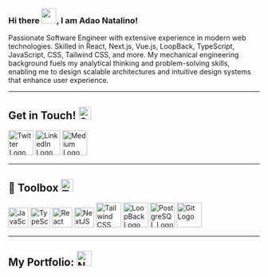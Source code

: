 ### Hi there <img src="https://raw.githubusercontent.com/MartinHeinz/MartinHeinz/master/wave.gif" width="30px">, I am Adao Natalino!

Passionate Software Engineer with extensive experience in modern web technologies. Skilled in React, Next.js, Vue.js, LoopBack, TypeScript, JavaScript, CSS, Tailwind CSS, and more. My mechanical engineering background fuels my analytical thinking and problem-solving skills, enabling me to design scalable architectures and intuitive design systems that enhance user experience.

---

## Get in Touch! <img src="https://cdn.worldvectorlogo.com/logos/contacts-ios.svg" alt="Contact Logo" width="25" height="25"/>  

<a href="https://twitter.com/AdaoNatalino"><img src="https://cdn.worldvectorlogo.com/logos/twitter-4.svg" alt="Twitter Logo" width="50" height="50"/></a>
<a href="https://www.linkedin.com/in/adao-natalino/"><img src="https://cdn.worldvectorlogo.com/logos/linkedin-icon.svg" alt="LinkedIn Logo" width="50" height="50"/></a>
<a href="https://medium.com/@adaonatalino"><img src="https://cdn.worldvectorlogo.com/logos/monogram-medium.svg" alt="Medium Logo" width="50" height="50"/></a>

---

## 🧰 Toolbox <img src="https://cdn.worldvectorlogo.com/logos/google-webmaster-tools.svg" alt="Toolbox Logo" width="25" height="25"/>  

<p>
  <img src="https://cdn.worldvectorlogo.com/logos/logo-javascript.svg" alt="JavaScript Logo" width="40" height="40"/> 
  <img src="https://cdn.worldvectorlogo.com/logos/typescript.svg" alt="TypeScript Logo" width="40" height="40"/>
  <img src="https://cdn.worldvectorlogo.com/logos/react-2.svg" alt="React Logo" width="40" height="40"/>
  <img src="[https://cdn.worldvectorlogo.com/logos/next-js.svg](https://cdn.worldvectorlogo.com/logos/nextjs-13.svg)" alt="NextJS Logo" width="40" height="40"/> 
  <img src="https://cdn.worldvectorlogo.com/logos/tailwind-css-2.svg" alt="Tailwind CSS Logo" width="50" height="50"/>
  <img src="https://cdn.worldvectorlogo.com/logos/loopback.svg" alt="LoopBack Logo" width="50" height="50"/>
  <img src="https://cdn.worldvectorlogo.com/logos/postgresql.svg" alt="PostgreSQL Logo" width="50" height="50"/>
  <img src="https://cdn.worldvectorlogo.com/logos/git-icon.svg" alt="Git Logo" width="50" height="50"/>
</p>

---

## My Portfolio: <a href="https://adaonatalino.netlify.app/"><img src="https://cdn.worldvectorlogo.com/logos/netlify.svg" alt="Netlify Logo" width="30" height="30"/></a>

